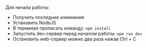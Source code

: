 Для начала работы:

- Получить последние изменения
- Установить NodeJS
- В терминал прописать команду: `npm install`
- Запустить dev-сервер перед началом работы: `npm run dev`
- Остановить web-сервер можно два раза нажав Ctrl + C
